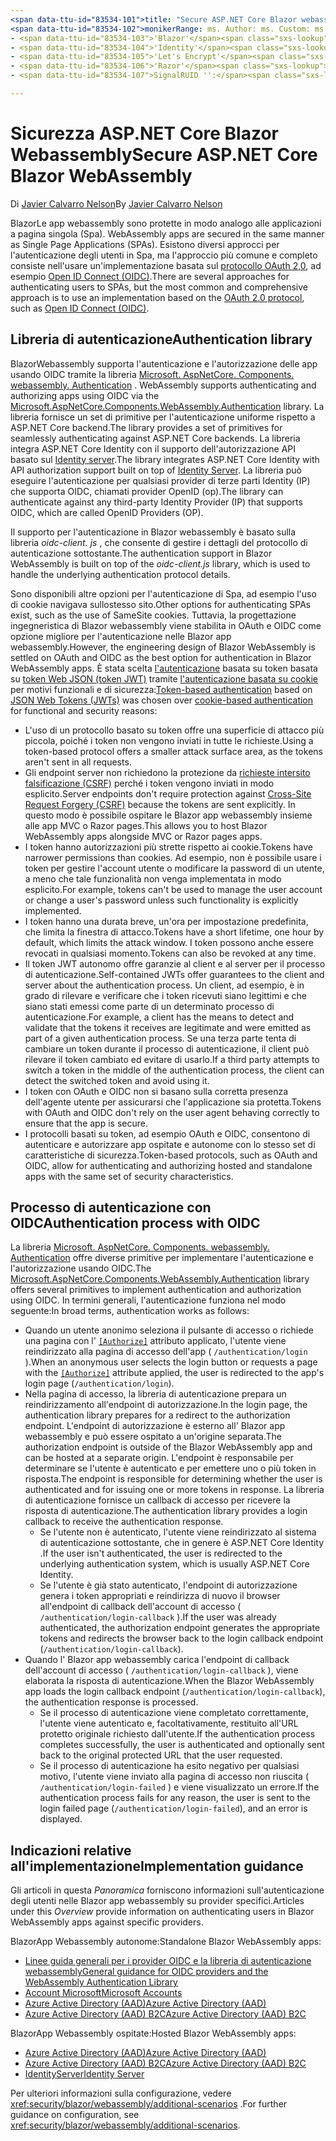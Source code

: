 ```yaml
---
<span data-ttu-id="83534-101">title: "Secure ASP.NET Core Blazor webassembly" Author: Description: "informazioni su come proteggere Blazor le app WebAssemlby come applicazioni a pagina singola (Spa)".</span><span class="sxs-lookup"><span data-stu-id="83534-101">title: 'Secure ASP.NET Core Blazor WebAssembly' author: description: 'Learn how to secure Blazor WebAssemlby apps as Single Page Applications (SPAs).'</span></span>
<span data-ttu-id="83534-102">monikerRange: ms. Author: ms. Custom: ms. Date: No-loc:</span><span class="sxs-lookup"><span data-stu-id="83534-102">monikerRange: ms.author: ms.custom: ms.date: no-loc:</span></span>
- <span data-ttu-id="83534-103">'Blazor'</span><span class="sxs-lookup"><span data-stu-id="83534-103">'Blazor'</span></span>
- <span data-ttu-id="83534-104">'Identity'</span><span class="sxs-lookup"><span data-stu-id="83534-104">'Identity'</span></span>
- <span data-ttu-id="83534-105">'Let's Encrypt'</span><span class="sxs-lookup"><span data-stu-id="83534-105">'Let's Encrypt'</span></span>
- <span data-ttu-id="83534-106">'Razor'</span><span class="sxs-lookup"><span data-stu-id="83534-106">'Razor'</span></span>
- <span data-ttu-id="83534-107">SignalRUID '':</span><span class="sxs-lookup"><span data-stu-id="83534-107">'SignalR' uid:</span></span> 

---
```

# <a name="secure-aspnet-core-blazor-webassembly"></a><span data-ttu-id="83534-108">Sicurezza ASP.NET Core Blazor Webassembly</span><span class="sxs-lookup"><span data-stu-id="83534-108">Secure ASP.NET Core Blazor WebAssembly</span></span>

<span data-ttu-id="83534-109">Di [Javier Calvarro Nelson](https://github.com/javiercn)</span><span class="sxs-lookup"><span data-stu-id="83534-109">By [Javier Calvarro Nelson](https://github.com/javiercn)</span></span>

Blazor<span data-ttu-id="83534-110">Le app webassembly sono protette in modo analogo alle applicazioni a pagina singola (Spa).</span><span class="sxs-lookup"><span data-stu-id="83534-110"> WebAssembly apps are secured in the same manner as Single Page Applications (SPAs).</span></span> <span data-ttu-id="83534-111">Esistono diversi approcci per l'autenticazione degli utenti in Spa, ma l'approccio più comune e completo consiste nell'usare un'implementazione basata sul [protocollo OAuth 2,0](https://oauth.net/), ad esempio [Open ID Connect (OIDC)](https://openid.net/connect/).</span><span class="sxs-lookup"><span data-stu-id="83534-111">There are several approaches for authenticating users to SPAs, but the most common and comprehensive approach is to use an implementation based on the [OAuth 2.0 protocol](https://oauth.net/), such as [Open ID Connect (OIDC)](https://openid.net/connect/).</span></span>

## <a name="authentication-library"></a><span data-ttu-id="83534-112">Libreria di autenticazione</span><span class="sxs-lookup"><span data-stu-id="83534-112">Authentication library</span></span>

Blazor<span data-ttu-id="83534-113">Webassembly supporta l'autenticazione e l'autorizzazione delle app usando OIDC tramite la libreria [Microsoft. AspNetCore. Components. webassembly. Authentication](https://www.nuget.org/packages/Microsoft.AspNetCore.Components.WebAssembly.Authentication/) .</span><span class="sxs-lookup"><span data-stu-id="83534-113"> WebAssembly supports authenticating and authorizing apps using OIDC via the [Microsoft.AspNetCore.Components.WebAssembly.Authentication](https://www.nuget.org/packages/Microsoft.AspNetCore.Components.WebAssembly.Authentication/) library.</span></span> <span data-ttu-id="83534-114">La libreria fornisce un set di primitive per l'autenticazione uniforme rispetto a ASP.NET Core backend.</span><span class="sxs-lookup"><span data-stu-id="83534-114">The library provides a set of primitives for seamlessly authenticating against ASP.NET Core backends.</span></span> <span data-ttu-id="83534-115">La libreria integra ASP.NET Core Identity con il supporto dell'autorizzazione API basato sul [ Identity server](https://identityserver.io/).</span><span class="sxs-lookup"><span data-stu-id="83534-115">The library integrates ASP.NET Core Identity with API authorization support built on top of [Identity Server](https://identityserver.io/).</span></span> <span data-ttu-id="83534-116">La libreria può eseguire l'autenticazione per qualsiasi provider di terze parti Identity (IP) che supporta OIDC, chiamati provider OpenID (op).</span><span class="sxs-lookup"><span data-stu-id="83534-116">The library can authenticate against any third-party Identity Provider (IP) that supports OIDC, which are called OpenID Providers (OP).</span></span>

<span data-ttu-id="83534-117">Il supporto per l'autenticazione in Blazor webassembly è basato sulla libreria *oidc-client. js* , che consente di gestire i dettagli del protocollo di autenticazione sottostante.</span><span class="sxs-lookup"><span data-stu-id="83534-117">The authentication support in Blazor WebAssembly is built on top of the *oidc-client.js* library, which is used to handle the underlying authentication protocol details.</span></span>

<span data-ttu-id="83534-118">Sono disponibili altre opzioni per l'autenticazione di Spa, ad esempio l'uso di cookie navigava sullostesso sito.</span><span class="sxs-lookup"><span data-stu-id="83534-118">Other options for authenticating SPAs exist, such as the use of SameSite cookies.</span></span> <span data-ttu-id="83534-119">Tuttavia, la progettazione ingegneristica di Blazor webassembly viene stabilita in OAuth e OIDC come opzione migliore per l'autenticazione nelle Blazor app webassembly.</span><span class="sxs-lookup"><span data-stu-id="83534-119">However, the engineering design of Blazor WebAssembly is settled on OAuth and OIDC as the best option for authentication in Blazor WebAssembly apps.</span></span> <span data-ttu-id="83534-120">È stata scelta [l'autenticazione](xref:security/anti-request-forgery#token-based-authentication) basata su token basata su [token Web JSON (token JWT)](https://self-issued.info/docs/draft-ietf-oauth-json-web-token.html) tramite [l'autenticazione basata su cookie](xref:security/anti-request-forgery#cookie-based-authentication) per motivi funzionali e di sicurezza:</span><span class="sxs-lookup"><span data-stu-id="83534-120">[Token-based authentication](xref:security/anti-request-forgery#token-based-authentication) based on [JSON Web Tokens (JWTs)](https://self-issued.info/docs/draft-ietf-oauth-json-web-token.html) was chosen over [cookie-based authentication](xref:security/anti-request-forgery#cookie-based-authentication) for functional and security reasons:</span></span>

* <span data-ttu-id="83534-121">L'uso di un protocollo basato su token offre una superficie di attacco più piccola, poiché i token non vengono inviati in tutte le richieste.</span><span class="sxs-lookup"><span data-stu-id="83534-121">Using a token-based protocol offers a smaller attack surface area, as the tokens aren't sent in all requests.</span></span>
* <span data-ttu-id="83534-122">Gli endpoint server non richiedono la protezione da [richieste intersito falsificazione (CSRF)](xref:security/anti-request-forgery) perché i token vengono inviati in modo esplicito.</span><span class="sxs-lookup"><span data-stu-id="83534-122">Server endpoints don't require protection against [Cross-Site Request Forgery (CSRF)](xref:security/anti-request-forgery) because the tokens are sent explicitly.</span></span> <span data-ttu-id="83534-123">In questo modo è possibile ospitare le Blazor app webassembly insieme alle app MVC o Razor pages.</span><span class="sxs-lookup"><span data-stu-id="83534-123">This allows you to host Blazor WebAssembly apps alongside MVC or Razor pages apps.</span></span>
* <span data-ttu-id="83534-124">I token hanno autorizzazioni più strette rispetto ai cookie.</span><span class="sxs-lookup"><span data-stu-id="83534-124">Tokens have narrower permissions than cookies.</span></span> <span data-ttu-id="83534-125">Ad esempio, non è possibile usare i token per gestire l'account utente o modificare la password di un utente, a meno che tale funzionalità non venga implementata in modo esplicito.</span><span class="sxs-lookup"><span data-stu-id="83534-125">For example, tokens can't be used to manage the user account or change a user's password unless such functionality is explicitly implemented.</span></span>
* <span data-ttu-id="83534-126">I token hanno una durata breve, un'ora per impostazione predefinita, che limita la finestra di attacco.</span><span class="sxs-lookup"><span data-stu-id="83534-126">Tokens have a short lifetime, one hour by default, which limits the attack window.</span></span> <span data-ttu-id="83534-127">I token possono anche essere revocati in qualsiasi momento.</span><span class="sxs-lookup"><span data-stu-id="83534-127">Tokens can also be revoked at any time.</span></span>
* <span data-ttu-id="83534-128">Il token JWT autonomo offre garanzie al client e al server per il processo di autenticazione.</span><span class="sxs-lookup"><span data-stu-id="83534-128">Self-contained JWTs offer guarantees to the client and server about the authentication process.</span></span> <span data-ttu-id="83534-129">Un client, ad esempio, è in grado di rilevare e verificare che i token ricevuti siano legittimi e che siano stati emessi come parte di un determinato processo di autenticazione.</span><span class="sxs-lookup"><span data-stu-id="83534-129">For example, a client has the means to detect and validate that the tokens it receives are legitimate and were emitted as part of a given authentication process.</span></span> <span data-ttu-id="83534-130">Se una terza parte tenta di cambiare un token durante il processo di autenticazione, il client può rilevare il token cambiato ed evitare di usarlo.</span><span class="sxs-lookup"><span data-stu-id="83534-130">If a third party attempts to switch a token in the middle of the authentication process, the client can detect the switched token and avoid using it.</span></span>
* <span data-ttu-id="83534-131">I token con OAuth e OIDC non si basano sulla corretta presenza dell'agente utente per assicurarsi che l'applicazione sia protetta.</span><span class="sxs-lookup"><span data-stu-id="83534-131">Tokens with OAuth and OIDC don't rely on the user agent behaving correctly to ensure that the app is secure.</span></span>
* <span data-ttu-id="83534-132">I protocolli basati su token, ad esempio OAuth e OIDC, consentono di autenticare e autorizzare app ospitate e autonome con lo stesso set di caratteristiche di sicurezza.</span><span class="sxs-lookup"><span data-stu-id="83534-132">Token-based protocols, such as OAuth and OIDC, allow for authenticating and authorizing hosted and standalone apps with the same set of security characteristics.</span></span>

## <a name="authentication-process-with-oidc"></a><span data-ttu-id="83534-133">Processo di autenticazione con OIDC</span><span class="sxs-lookup"><span data-stu-id="83534-133">Authentication process with OIDC</span></span>

<span data-ttu-id="83534-134">La libreria [Microsoft. AspNetCore. Components. webassembly. Authentication](https://www.nuget.org/packages/Microsoft.AspNetCore.Components.WebAssembly.Authentication/) offre diverse primitive per implementare l'autenticazione e l'autorizzazione usando OIDC.</span><span class="sxs-lookup"><span data-stu-id="83534-134">The [Microsoft.AspNetCore.Components.WebAssembly.Authentication](https://www.nuget.org/packages/Microsoft.AspNetCore.Components.WebAssembly.Authentication/) library offers several primitives to implement authentication and authorization using OIDC.</span></span> <span data-ttu-id="83534-135">In termini generali, l'autenticazione funziona nel modo seguente:</span><span class="sxs-lookup"><span data-stu-id="83534-135">In broad terms, authentication works as follows:</span></span>

* <span data-ttu-id="83534-136">Quando un utente anonimo seleziona il pulsante di accesso o richiede una pagina con l' [`[Authorize]`](xref:Microsoft.AspNetCore.Authorization.AuthorizeAttribute) attributo applicato, l'utente viene reindirizzato alla pagina di accesso dell'app ( `/authentication/login` ).</span><span class="sxs-lookup"><span data-stu-id="83534-136">When an anonymous user selects the login button or requests a page with the [`[Authorize]`](xref:Microsoft.AspNetCore.Authorization.AuthorizeAttribute) attribute applied, the user is redirected to the app's login page (`/authentication/login`).</span></span>
* <span data-ttu-id="83534-137">Nella pagina di accesso, la libreria di autenticazione prepara un reindirizzamento all'endpoint di autorizzazione.</span><span class="sxs-lookup"><span data-stu-id="83534-137">In the login page, the authentication library prepares for a redirect to the authorization endpoint.</span></span> <span data-ttu-id="83534-138">L'endpoint di autorizzazione è esterno all' Blazor app webassembly e può essere ospitato a un'origine separata.</span><span class="sxs-lookup"><span data-stu-id="83534-138">The authorization endpoint is outside of the Blazor WebAssembly app and can be hosted at a separate origin.</span></span> <span data-ttu-id="83534-139">L'endpoint è responsabile per determinare se l'utente è autenticato e per emettere uno o più token in risposta.</span><span class="sxs-lookup"><span data-stu-id="83534-139">The endpoint is responsible for determining whether the user is authenticated and for issuing one or more tokens in response.</span></span> <span data-ttu-id="83534-140">La libreria di autenticazione fornisce un callback di accesso per ricevere la risposta di autenticazione.</span><span class="sxs-lookup"><span data-stu-id="83534-140">The authentication library provides a login callback to receive the authentication response.</span></span>
  * <span data-ttu-id="83534-141">Se l'utente non è autenticato, l'utente viene reindirizzato al sistema di autenticazione sottostante, che in genere è ASP.NET Core Identity .</span><span class="sxs-lookup"><span data-stu-id="83534-141">If the user isn't authenticated, the user is redirected to the underlying authentication system, which is usually ASP.NET Core Identity.</span></span>
  * <span data-ttu-id="83534-142">Se l'utente è già stato autenticato, l'endpoint di autorizzazione genera i token appropriati e reindirizza di nuovo il browser all'endpoint di callback dell'account di accesso ( `/authentication/login-callback` ).</span><span class="sxs-lookup"><span data-stu-id="83534-142">If the user was already authenticated, the authorization endpoint generates the appropriate tokens and redirects the browser back to the login callback endpoint (`/authentication/login-callback`).</span></span>
* <span data-ttu-id="83534-143">Quando l' Blazor app webassembly carica l'endpoint di callback dell'account di accesso ( `/authentication/login-callback` ), viene elaborata la risposta di autenticazione.</span><span class="sxs-lookup"><span data-stu-id="83534-143">When the Blazor WebAssembly app loads the login callback endpoint (`/authentication/login-callback`), the authentication response is processed.</span></span>
  * <span data-ttu-id="83534-144">Se il processo di autenticazione viene completato correttamente, l'utente viene autenticato e, facoltativamente, restituito all'URL protetto originale richiesto dall'utente.</span><span class="sxs-lookup"><span data-stu-id="83534-144">If the authentication process completes successfully, the user is authenticated and optionally sent back to the original protected URL that the user requested.</span></span>
  * <span data-ttu-id="83534-145">Se il processo di autenticazione ha esito negativo per qualsiasi motivo, l'utente viene inviato alla pagina di accesso non riuscita ( `/authentication/login-failed` ) e viene visualizzato un errore.</span><span class="sxs-lookup"><span data-stu-id="83534-145">If the authentication process fails for any reason, the user is sent to the login failed page (`/authentication/login-failed`), and an error is displayed.</span></span>
  
## <a name="implementation-guidance"></a><span data-ttu-id="83534-146">Indicazioni relative all'implementazione</span><span class="sxs-lookup"><span data-stu-id="83534-146">Implementation guidance</span></span>

<span data-ttu-id="83534-147">Gli articoli in questa *Panoramica* forniscono informazioni sull'autenticazione degli utenti nelle Blazor app webassembly su provider specifici.</span><span class="sxs-lookup"><span data-stu-id="83534-147">Articles under this *Overview* provide information on authenticating users in Blazor WebAssembly apps against specific providers.</span></span>

<span data-ttu-id="83534-148">BlazorApp Webassembly autonome:</span><span class="sxs-lookup"><span data-stu-id="83534-148">Standalone Blazor WebAssembly apps:</span></span>

* [<span data-ttu-id="83534-149">Linee guida generali per i provider OIDC e la libreria di autenticazione webassembly</span><span class="sxs-lookup"><span data-stu-id="83534-149">General guidance for OIDC providers and the WebAssembly Authentication Library</span></span>](xref:security/blazor/webassembly/standalone-with-authentication-library)
* [<span data-ttu-id="83534-150">Account Microsoft</span><span class="sxs-lookup"><span data-stu-id="83534-150">Microsoft Accounts</span></span>](xref:security/blazor/webassembly/standalone-with-microsoft-accounts)
* [<span data-ttu-id="83534-151">Azure Active Directory (AAD)</span><span class="sxs-lookup"><span data-stu-id="83534-151">Azure Active Directory (AAD)</span></span>](xref:security/blazor/webassembly/standalone-with-azure-active-directory)
* [<span data-ttu-id="83534-152">Azure Active Directory (AAD) B2C</span><span class="sxs-lookup"><span data-stu-id="83534-152">Azure Active Directory (AAD) B2C</span></span>](xref:security/blazor/webassembly/standalone-with-azure-active-directory-b2c)

<span data-ttu-id="83534-153">BlazorApp Webassembly ospitate:</span><span class="sxs-lookup"><span data-stu-id="83534-153">Hosted Blazor WebAssembly apps:</span></span>

* [<span data-ttu-id="83534-154">Azure Active Directory (AAD)</span><span class="sxs-lookup"><span data-stu-id="83534-154">Azure Active Directory (AAD)</span></span>](xref:security/blazor/webassembly/hosted-with-azure-active-directory)
* [<span data-ttu-id="83534-155">Azure Active Directory (AAD) B2C</span><span class="sxs-lookup"><span data-stu-id="83534-155">Azure Active Directory (AAD) B2C</span></span>](xref:security/blazor/webassembly/hosted-with-azure-active-directory-b2c)
* <span data-ttu-id="83534-156">[IdentityServer](xref:security/blazor/webassembly/hosted-with-identity-server)</span><span class="sxs-lookup"><span data-stu-id="83534-156">[Identity Server](xref:security/blazor/webassembly/hosted-with-identity-server)</span></span>

<span data-ttu-id="83534-157">Per ulteriori informazioni sulla configurazione, vedere <xref:security/blazor/webassembly/additional-scenarios> .</span><span class="sxs-lookup"><span data-stu-id="83534-157">For further guidance on configuration, see <xref:security/blazor/webassembly/additional-scenarios>.</span></span>
